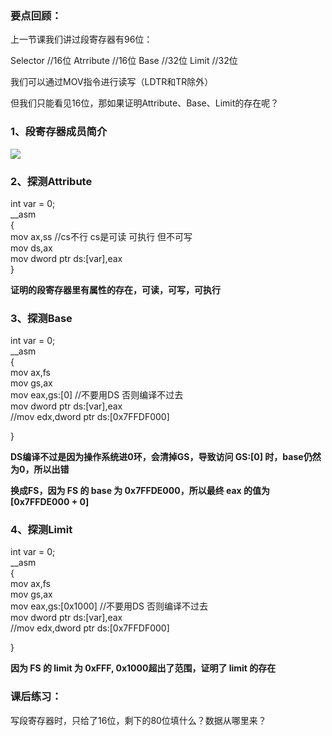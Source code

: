 ### 要点回顾：

上一节课我们讲过段寄存器有96位：

Selector  //16位
Atrribute  //16位
Base	 //32位
Limit	 //32位

我们可以通过MOV指令进行读写（LDTR和TR除外）

但我们只能看见16位，那如果证明Attribute、Base、Limit的存在呢？



### 1、段寄存器成员简介

![](I:\cpp_projects\Kernel-HaiGe\notes\images\01\微信截图_20240205162508.png)



### 2、探测Attribute

int var = 0;					
__asm					
{					
	mov ax,ss	//cs不行 cs是可读 可执行 但不可写	
	mov ds,ax				
	mov dword ptr ds:[var],eax				
}	

**证明的段寄存器里有属性的存在，可读，可写，可执行**



### 3、探测Base

int var = 0;					
__asm					
{					
	mov ax,fs				
	mov gs,ax				
	mov eax,gs:[0]	//不要用DS 否则编译不过去		
	mov dword ptr ds:[var],eax	
	//mov edx,dword ptr ds:[0x7FFDF000]

}	

**DS编译不过是因为操作系统进0环，会清掉GS，导致访问 GS:[0] 时，base仍然为0，所以出错**

**换成FS，因为 FS 的 base 为 0x7FFDE000，所以最终 eax 的值为 [0x7FFDE000 + 0]**



### 4、探测Limit

int var = 0;					
__asm					
{					
	mov ax,fs				
	mov gs,ax				
	mov eax,gs:[0x1000]	//不要用DS 否则编译不过去		
	mov dword ptr ds:[var],eax	
	//mov edx,dword ptr ds:[0x7FFDF000]

}	

**因为 FS 的 limit 为 0xFFF, 0x1000超出了范围，证明了 limit 的存在**



### 课后练习：

写段寄存器时，只给了16位，剩下的80位填什么？数据从哪里来？	